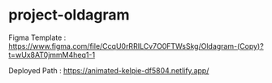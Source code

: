 # project-oldagram

Figma Template : https://www.figma.com/file/CcqU0rRRILCv7O0FTWsSkg/Oldagram-(Copy)?t=wUx8AT0jmmM4heq1-1

Deployed Path : https://animated-kelpie-df5804.netlify.app/
